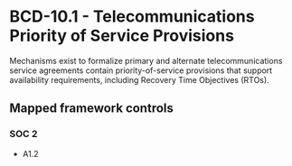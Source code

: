 # BCD-10.1 - Telecommunications Priority of Service Provisions
Mechanisms exist to formalize primary and alternate telecommunications service agreements contain priority-of-service provisions that support availability requirements, including Recovery Time Objectives (RTOs). 
## Mapped framework controls
### SOC 2
- A1.2